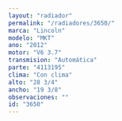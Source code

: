 ```yaml
---
layout: "radiador"
permalink: "/radiadores/3650/"
marca: "Lincoln"
modelo: "MKT"
ano: "2012"
motor: "V6 3.7"
transmision: "Automática"
parte: "4113195"
clima: "Con clima"
alto: "28 3/4"
ancho: "19 3/8"
observaciones: ""
id: "3650"
---
```


